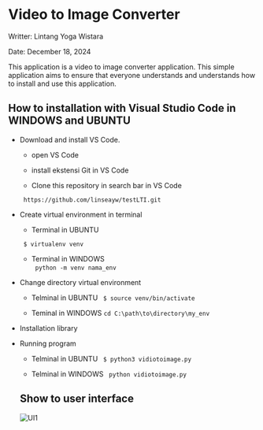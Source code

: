 # Video to Image Converter

Writter: Lintang Yoga Wistara

Date: December 18, 2024  

This application is a video to image converter application. This simple application aims to ensure that everyone understands and understands how to install and use this application.

## How to installation with Visual Studio Code in WINDOWS and UBUNTU

- Download and install VS Code.

  - open VS Code

  - install ekstensi Git in VS Code

  - Clone this repository in search bar in VS Code 

  ``` https://github.com/linseayw/testLTI.git```

- Create virtual environment in terminal
  - Terminal in UBUNTU

  ``` $ virtualenv venv```

  - Terminal in WINDOWS  
  ``` python -m venv nama_env```
  
- Change directory virtual environment
  
  - Telminal in UBUNTU
  ``` $ source venv/bin/activate```

  - Teminal in WINDOWS
  ```cd C:\path\to\directory\my_env```
  
- Installation library

- Running program

  - Telminal in UBUNTU
  ``` $ python3 vidiotoimage.py```

  - Telminal in WINDOWS
  ``` python vidiotoimage.py```

   ## Show to user interface

   ![UI1](i1.png)